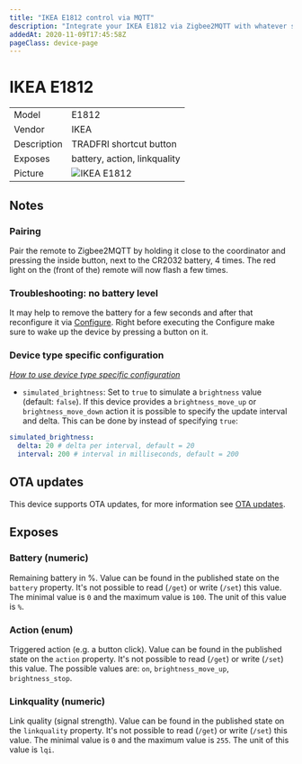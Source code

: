 ```yaml
---
title: "IKEA E1812 control via MQTT"
description: "Integrate your IKEA E1812 via Zigbee2MQTT with whatever smart home infrastructure you are using without the vendors bridge or gateway."
addedAt: 2020-11-09T17:45:58Z
pageClass: device-page
---
```


<!-- !!!! -->
<!-- ATTENTION: This file is auto-generated through docgen! -->
<!-- You can only edit the "## Notes"-Section till next h1 (#) or h2 heading (##). -->
<!-- Do NOT use h1 or h2 heading within "## Notes"-Section. -->
<!-- !!!! -->

# IKEA E1812

|     |     |
|-----|-----|
| Model | E1812  |
| Vendor  | IKEA  |
| Description | TRADFRI shortcut button |
| Exposes | battery, action, linkquality |
| Picture | ![IKEA E1812](https://www.zigbee2mqtt.io/images/devices/E1812.jpg) |


<!-- Notes BEGIN: You can edit here. Add "## Notes" headline if not already present. -->
## Notes


### Pairing
Pair the remote to Zigbee2MQTT by holding it close to the coordinator and
pressing the inside button, next to the CR2032 battery, 4 times.
The red light on the (front of the) remote will now flash a few times.

### Troubleshooting: no battery level
It may help to remove the battery for a few seconds and after that reconfigure it via [Configure](../guide/usage/mqtt_topics_and_messages.md#zigbee2mqttbridgeconfigure). Right before executing the Configure make sure to wake up the device by pressing a button on it.

### Device type specific configuration
*[How to use device type specific configuration](../guide/configuration/devices-groups.md#specific-device-options)*

* `simulated_brightness`: Set to `true` to simulate a `brightness` value (default: `false`).
If this device provides a `brightness_move_up` or `brightness_move_down` action it is possible to specify the update
interval and delta. This can be done by instead of specifying `true`:

```yaml
simulated_brightness:
  delta: 20 # delta per interval, default = 20
  interval: 200 # interval in milliseconds, default = 200
```

<!-- Notes END: Do not edit below this line -->

## OTA updates
This device supports OTA updates, for more information see [OTA updates](../guide/usage/ota_updates.md).


## Exposes

### Battery (numeric)
Remaining battery in %.
Value can be found in the published state on the `battery` property.
It's not possible to read (`/get`) or write (`/set`) this value.
The minimal value is `0` and the maximum value is `100`.
The unit of this value is `%`.

### Action (enum)
Triggered action (e.g. a button click).
Value can be found in the published state on the `action` property.
It's not possible to read (`/get`) or write (`/set`) this value.
The possible values are: `on`, `brightness_move_up`, `brightness_stop`.

### Linkquality (numeric)
Link quality (signal strength).
Value can be found in the published state on the `linkquality` property.
It's not possible to read (`/get`) or write (`/set`) this value.
The minimal value is `0` and the maximum value is `255`.
The unit of this value is `lqi`.

